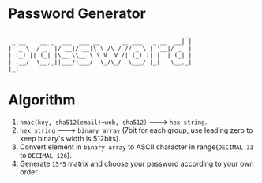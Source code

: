 Password Generator
========

```
                                                  _
 _ __    __ _  ___  ___ __      __ ___   _ __  __| |
| '_ \  / _` |/ __|/ __|\ \ /\ / // _ \ | '__|/ _` |
| |_) || (_| |\__ \\__ \ \ V  V /| (_) || |  | (_| |
| .__/  \__,_||___/|___/  \_/\_/  \___/ |_|   \__,_|
|_|

```

# Algorithm

1. `hmac(key, sha512(email)+web, sha512)` ---> `hex string`.
2. `hex string` ---> `binary array` (7bit for each group, use leading zero to keep binary's width is 512bits).
3. Convert element in `binary array` to ASCII character in range(`DECIMAL 33` to `DECIMAL 126`).
4. Generate `15*5` matrix and choose your password according to your own order.
